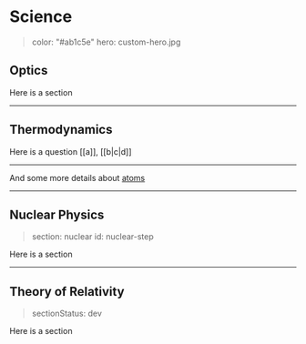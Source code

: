 # Science

> color: "#ab1c5e"
> hero: custom-hero.jpg

## Optics

Here is a section

---

## Thermodynamics

Here is a question [[a]], [[b|c|d]]

---

And some more details about [atoms](gloss:atom)

---

## Nuclear Physics

> section: nuclear
> id: nuclear-step

Here is a section

---

## Theory of Relativity

> sectionStatus: dev

Here is a section

